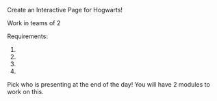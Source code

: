 Create an Interactive Page for Hogwarts!

Work in teams of 2


Requirements:

1) 
2)
3)
4)


Pick who is presenting at the end of the day!
You will have 2 modules to work on this.